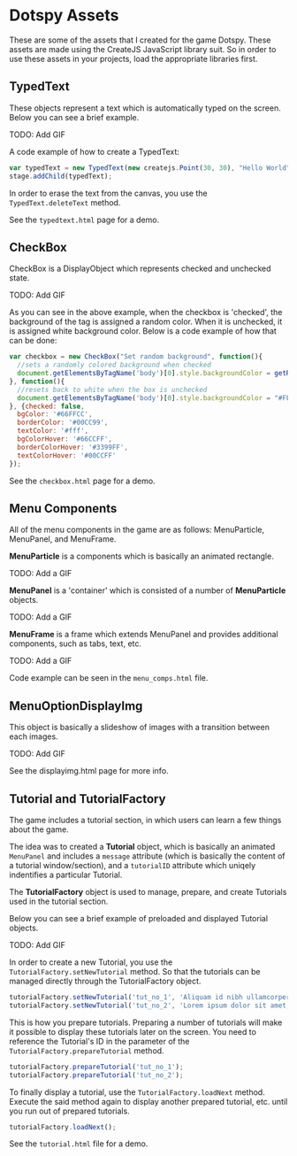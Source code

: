 # Dotspy Assets
These are some of the assets that I created for the game Dotspy. 
These assets are made using the CreateJS JavaScript library suit. 
So in order to use these assets in your projects, load the appropriate libraries first. 

TypedText
----

These objects represent a text which is automatically typed on the screen. Below you can see a brief example.

TODO: Add GIF

A code example of how to create a TypedText:

```javascript
var typedText = new TypedText(new createjs.Point(30, 30), "Hello World", 30, "#fff", "Arial", 10, 250, 50);
stage.addChild(typedText);
```

In order to erase the text from the canvas, you use the `TypedText.deleteText` method. 

See the `typedtext.html` page for a demo. 

CheckBox
----

CheckBox is a DisplayObject which represents checked and unchecked state. 

TODO: Add GIF

As you can see in the above example, when the checkbox is 'checked', the background of the <body> tag is assigned a random color. When it is unchecked, it is assigned white background color. Below is a code example of how that can be done:

```javascript
var checkbox = new CheckBox("Set random background", function(){
  //sets a randomly colored background when checked
  document.getElementsByTagName('body')[0].style.backgroundColor = getRandColor(); 
}, function(){
  //resets back to white when the box is unchecked
  document.getElementsByTagName('body')[0].style.backgroundColor = "#FFF";
}, {checked: false,
  bgColor: '#66FFCC',
  borderColor: '#00CC99',
  textColor: '#fff',
  bgColorHover: '#66CCFF',
  borderColorHover: '#3399FF',
  textColorHover: '#00CCFF'
});
```

See the `checkbox.html` page for a demo. 

Menu Components
----

All of the menu components in the game are as follows: MenuParticle, MenuPanel, and MenuFrame. 

**MenuParticle** is a components which is basically an animated rectangle. 

TODO: Add a GIF

**MenuPanel** is a 'container' which is consisted of a number of **MenuParticle** objects. 

TODO: Add a GIF

**MenuFrame** is a frame which extends MenuPanel and provides additional components, such as tabs, text, etc.

TODO: Add a GIF

Code example can be seen in the `menu_comps.html` file. 

MenuOptionDisplayImg
----

This object is basically a slideshow of images with a transition between each images. 

TODO: Add GIF

See the displayimg.html page for more info. 

Tutorial and TutorialFactory
----

The game includes a tutorial section, in which users can learn a few things about the game.  

The idea was to created a **Tutorial** object, which is basically an animated `MenuPanel` and includes a `message` attribute (which is basically the content of a tutorial window/section), and a `tutorialID` attribute which uniqely indentifies a particular Tutorial. 

The **TutorialFactory** object is used to manage, prepare, and create Tutorials used in the tutorial section. 

Below you can see a brief example of preloaded and displayed Tutorial objects. 

TODO: Add GIF

In order to create a new Tutorial, you use the `TutorialFactory.setNewTutorial` method. So that the tutorials can be managed directly through the TutorialFactory object. 

```javascript
tutorialFactory.setNewTutorial('tut_no_1', 'Aliquam id nibh ullamcorper, porttitor purus id, ornare urna. Nullam enim nibh, suscipit gravida tristique nec, tincidunt in orci.');
tutorialFactory.setNewTutorial('tut_no_2', 'Lorem ipsum dolor sit amet, consectetur adipiscing elit.');
```

This is how you prepare tutorials. Preparing a number of tutorials will make it possible to display these tutorials later on the screen. You need to reference the Tutorial's ID in the parameter of the `TutorialFactory.prepareTutorial` method.  

```javascript
tutorialFactory.prepareTutorial('tut_no_1');
tutorialFactory.prepareTutorial('tut_no_2');
```

To finally display a tutorial, use the `TutorialFactory.loadNext` method. Execute the said method again to display another prepared tutorial, etc. until you run out of prepared tutorials. 

```javascript
tutorialFactory.loadNext();
```

See the `tutorial.html` file for a demo. 

